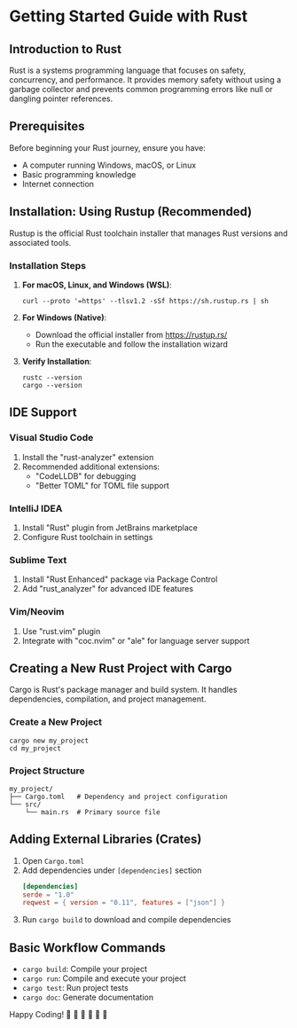 # Getting Started Guide with Rust

## Introduction to Rust

Rust is a systems programming language that focuses on safety, concurrency, and performance. It provides memory safety without using a garbage collector and prevents common programming errors like null or dangling pointer references.

## Prerequisites

Before beginning your Rust journey, ensure you have:
- A computer running Windows, macOS, or Linux
- Basic programming knowledge
- Internet connection

## Installation: Using Rustup (Recommended)

Rustup is the official Rust toolchain installer that manages Rust versions and associated tools.

### Installation Steps

1. **For macOS, Linux, and Windows (WSL)**:
   ```
   curl --proto '=https' --tlsv1.2 -sSf https://sh.rustup.rs | sh
   ```

2. **For Windows (Native)**:
   - Download the official installer from https://rustup.rs/
   - Run the executable and follow the installation wizard

3. **Verify Installation**:
   ```
   rustc --version
   cargo --version
   ```

## IDE Support

### Visual Studio Code
1. Install the "rust-analyzer" extension
2. Recommended additional extensions:
   - "CodeLLDB" for debugging
   - "Better TOML" for TOML file support

### IntelliJ IDEA
1. Install "Rust" plugin from JetBrains marketplace
2. Configure Rust toolchain in settings

### Sublime Text
1. Install "Rust Enhanced" package via Package Control
2. Add "rust_analyzer" for advanced IDE features

### Vim/Neovim
1. Use "rust.vim" plugin
2. Integrate with "coc.nvim" or "ale" for language server support

## Creating a New Rust Project with Cargo

Cargo is Rust's package manager and build system. It handles dependencies, compilation, and project management.

### Create a New Project
```
cargo new my_project
cd my_project
```

### Project Structure
```
my_project/
├── Cargo.toml   # Dependency and project configuration
└── src/
    └── main.rs  # Primary source file
```

## Adding External Libraries (Crates)

1. Open `Cargo.toml`
2. Add dependencies under `[dependencies]` section
   ```toml
   [dependencies]
   serde = "1.0"
   reqwest = { version = "0.11", features = ["json"] }
   ```
3. Run `cargo build` to download and compile dependencies

## Basic Workflow Commands

- `cargo build`: Compile your project
- `cargo run`: Compile and execute your project
- `cargo test`: Run project tests
- `cargo doc`: Generate documentation

Happy Coding! 🦀
 🦀
 🦀
 🦀
 🦀
 🦀
